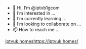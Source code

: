 - 👋 Hi, I’m @iptvb1gcom
- 👀 I’m interested in ...
- 🌱 I’m currently learning ...
- 💞️ I’m looking to collaborate on ...
- 📫 How to reach me ...

<!---
iptvb1gcom/iptvb1gcom is a ✨ special ✨ repository because its `README.md` (this file) appears on your GitHub profile.
You can click the Preview link to take a look at your changes.
--->
[iptvuk.homes](https://iptvuk.homes/)https://iptvuk.homes/
